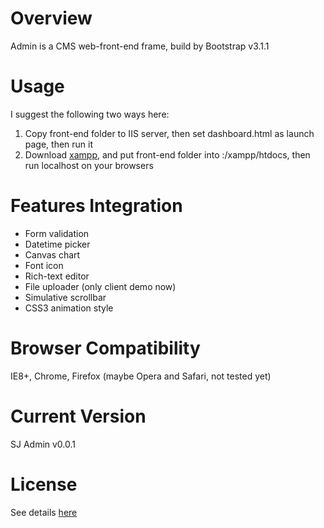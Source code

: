 # Overview #

Admin is a CMS web-front-end frame, build by Bootstrap v3.1.1

# Usage #

I suggest the following two ways here:

1. Copy front-end folder to IIS server, then set dashboard.html as launch page, then run it
2. Download [xampp](https://www.apachefriends.org/index.html), and put front-end folder into <your disk>:/xampp/htdocs, then run localhost on your browsers

# Features Integration #

* Form validation
* Datetime picker
* Canvas chart
* Font icon
* Rich-text editor
* File uploader (only client demo now)
* Simulative scrollbar
* CSS3 animation style

# Browser Compatibility #

IE8+, Chrome, Firefox (maybe Opera and Safari, not tested yet)

# Current Version #

SJ Admin v0.0.1

# License #

See details [here](https://github.com/JSoon/Admin/blob/master/LICENSE)
